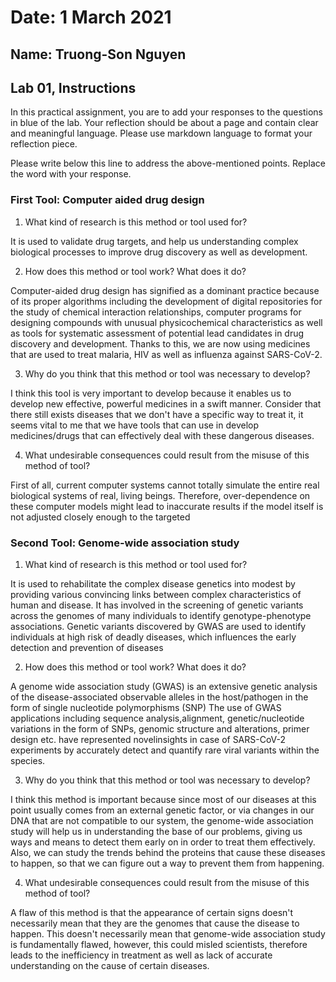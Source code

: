# Date: 1 March 2021

## Name: Truong-Son Nguyen

## Lab 01, Instructions

In this practical assignment, you are to add your responses to the questions in blue of the lab. Your reflection should be about a page and contain clear and meaningful language. Please use markdown language to format your reflection piece.

Please write below this line to address the above-mentioned points. Replace the word with your response.

### First Tool: Computer aided drug design

1. What kind of research is this method or tool used for?

It is used to validate drug targets, and help us understanding complex biological processes to improve drug discovery as well as development.

2. How does this method or tool work? What does it do?

Computer-aided drug design has signified as a dominant practice because of its proper algorithms including the development of digital repositories for the study of chemical interaction relationships, computer programs for designing compounds with unusual physicochemical characteristics as well as tools for systematic assessment of potential lead candidates in drug discovery and development. Thanks to this, we are now using medicines that are used to treat malaria, HIV as well as influenza against SARS-CoV-2.

3. Why do you think that this method or tool was necessary to develop?

I think this tool is very important to develop because it enables us to develop new effective, powerful medicines in a swift manner. Consider that there still exists diseases that we don't have a specific way to treat it, it seems vital to me that we have tools that can use in develop medicines/drugs that can effectively deal with these dangerous diseases.

4. What undesirable consequences could result from the misuse of this method of tool?

First of all, current computer systems cannot totally simulate the entire real biological systems of real, living beings. Therefore, over-dependence on these computer models might lead to inaccurate results if the model itself is not adjusted closely enough to the targeted

### Second Tool: Genome-wide association study

1. What kind of research is this method or tool used for?

It is used to rehabilitate the complex disease genetics into modest by providing various convincing links between complex characteristics of human and disease. It has involved in the screening of genetic variants across the genomes of many individuals to identify genotype-phenotype associations. Genetic variants discovered by GWAS are used to identify individuals at high risk of deadly diseases, which influences the early detection and prevention of diseases

2. How does this method or tool work? What does it do?

A genome wide association study (GWAS) is an extensive genetic analysis of the disease-associated observable alleles in the host/pathogen in the form of single nucleotide polymorphisms (SNP) The use of GWAS applications including sequence analysis,alignment, genetic/nucleotide variations in the form of SNPs, genomic
structure and alterations, primer design etc. have represented novelinsights in case of SARS-CoV-2 experiments by accurately detect and quantify rare viral variants within the species.

3. Why do you think that this method or tool was necessary to develop?

I think this method is important because since most of our diseases at this point usually comes from an external genetic factor, or via changes in our DNA that are not compatible to our system, the genome-wide association study will help us in understanding the base of our problems, giving us ways and means to detect them early on in order to treat them effectively. Also, we can study the trends behind the proteins that cause these diseases to happen, so that we can figure out a way to prevent them from happening.

4. What undesirable consequences could result from the misuse of this method of tool?

A flaw of this method is that the appearance of certain signs doesn't necessarily mean that they are the genomes that cause the disease to happen. This doesn't necessarily mean that genome-wide association study is fundamentally flawed, however, this could misled scientists, therefore leads to the inefficiency in treatment as well as lack of accurate understanding on the cause of certain diseases.
